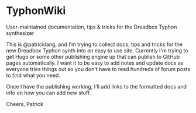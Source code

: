 # TyphonWiki
User-maintained documentation, tips &amp; tricks for the Dreadbox Typhon synthesizer

This is @patricklang, and I'm trying to collect docs, tips and tricks for the new Dreadbox Typhon synth into an easy to use site. Currently I'm trying to get Hugo or some other publishing engine up that can publish to GitHub pages automatically. I want it to be easy to add notes and update docs as everyone tries things out so you don't have to read hundreds of forum posts to find what you need.

Once I have the publishing working, I'll add links to the formatted docs and info on how you can add new stuff.

Cheers,
Patrick
